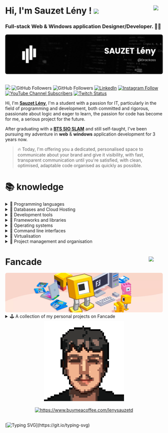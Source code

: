 # Hi, I'm Sauzet Lény !<a href="https://github.com/Drackass/Drackass/blob/main/README_fr.md"><img align="right" src="https://cdn-icons-png.flaticon.com/512/197/197560.png" width="30px" /></a> <img width="30" src="https://raw.githubusercontent.com/MartinHeinz/MartinHeinz/master/wave.gif">
### Full-stack Web & Windows application Designer/Developer. 🧑‍💻

<picture>
  <source media="(prefers-color-scheme: dark)" srcset="https://github.com/Drackass/Drackass/blob/main/banner-dark.png">
  <source media="(prefers-color-scheme: light)" srcset="https://github.com/Drackass/Drackass/blob/main/banner-light.png">
  <img alt="Main Banner" src="https://github.com/Drackass/Drackass/blob/main/banner-dark.png">
</picture>

</br>
</br>

![](https://komarev.com/ghpvc/?username=your-github-username&style=flat&color=grey)
![GitHub Followers](https://img.shields.io/github/followers/drackass?style=social)
![GitHub Followers](https://img.shields.io/github/stars/drackass?style=social)
[![LinkedIn](https://img.shields.io/badge/LinkedIn-Connect-blue?style=social&logo=linkedin)](https://www.linkedin.com/in/lény-sauzet-931172264/)
[![Instagram Follow](https://img.shields.io/badge/Instagram-Follow-blueviolet?logo=instagram&style=social)](https://www.instagram.com/lenysauzet/)
[![YouTube Channel Subscribers](https://img.shields.io/youtube/channel/subscribers/UCQAR8f6Gq2xdSDdhVAXfWlg?style=social)](https://www.youtube.com/@drack4ss?sub_confirmation=1)
[![Twitch Status](https://img.shields.io/twitch/status/drackass?style=social)](https://twitch.com/drackass)

Hi, I'm [**Sauzet Lény**](http://ent.btssio.net/leny.sauzet/), I'm a student with a passion for IT, particularly in the field of programming and development, both committed and rigorous, passionate about logic and eager to learn, the passion for code has become for me, a serious project for the future.

After graduating with a [**BTS SIO SLAM**](https://www.onisep.fr/ressources/univers-formation/Formations/Post-bac/bts-services-informatiques-aux-organisations-option-b-solutions-logicielles-et-applications-metiers) and still self-taught, I've been pursuing my adventure in **web** & **windows** application development for 3 years now.

> 🔥 Today, I'm offering you a dedicated, personalised space to communicate about your brand and give it visibility, with fast, transparent communication until you're satisfied, with clean, optimised, adaptable code organised as quickly as possible.

# 📚 knowledge
<details>
<summary>📕 Programming languages</summary>
<br/>
  
[![C#](https://img.shields.io/badge/C%23-058c0b?style=for-the-badge&logo=c-sharp&logoColor=white&labelColor=058c0b)](https://docs.microsoft.com/en-us/dotnet/csharp/)

[![C++](https://img.shields.io/badge/C%2B%2B-00417b?style=for-the-badge&logo=c%2B%2B&logoColor=white&labelColor=00417b)](https://www.cplusplus.com/doc/)

[![Visual Basic](https://img.shields.io/badge/Visual%20Basic-004a85?style=for-the-badge&logo=.net&logoColor=white&labelColor=004a85)](https://docs.microsoft.com/en-us/dotnet/visual-basic/)

[![jQuery](https://img.shields.io/badge/jQuery-1064a5?style=for-the-badge&logo=jquery&logoColor=white&labelColor=1064a5)](https://api.jquery.com/)

[![HTML](https://img.shields.io/badge/HTML-d84924?style=for-the-badge&logo=html5&logoColor=white&labelColor=d84924)](https://developer.mozilla.org/en-US/docs/Web/HTML)

[![CSS](https://img.shields.io/badge/CSS-0066b6?style=for-the-badge&logo=css3&logoColor=white&labelColor=#0066b6)](https://developer.mozilla.org/en-US/docs/Web/CSS)

[![Sass](https://img.shields.io/badge/Sass-cd669a?style=for-the-badge&logo=sass&logoColor=white&labelColor=cd669a)](https://sass-lang.com/)

[![PHP](https://img.shields.io/badge/PHP-4c5789?style=for-the-badge&logo=php&logoColor=white&labelColor=4c5789)](https://www.php.net/manual/en/)

[![JavaScript](https://img.shields.io/badge/JavaScript-ead41c?style=for-the-badge&logo=javascript&logoColor=black&labelColor=ead41c)](https://developer.mozilla.org/en-US/docs/Web/JavaScript)

[![Python](https://img.shields.io/badge/Python-336d9d?style=for-the-badge&logo=python&logoColor=white&labelColor=336d9d)](https://docs.python.org/3/)

[![Node.js](https://img.shields.io/badge/Node.js-539e43?style=for-the-badge&logo=node.js&logoColor=white&labelColor=539e43)](https://nodejs.org/en/docs/)

[![Scratch](https://img.shields.io/badge/Scratch-ec9f37?style=for-the-badge&logo=scratch&logoColor=white&labelColor=ec9f37)](https://en.scratch-wiki.info/wiki/Scratch_Wiki_Home)

</details>

<details>
<summary>📗 Databases and Cloud Hosting</summary>
<br/>

[![GitHub Pages](https://img.shields.io/badge/GitHub%20Pages-1d2024?style=for-the-badge&logo=github&logoColor=white&labelColor=1d2024)](https://docs.github.com/en/pages)

[![MySQL](https://img.shields.io/badge/MySQL-d88700?style=for-the-badge&logo=mysql&logoColor=white&labelColor=d88700)](https://dev.mysql.com/doc/)

[![SQL Server](https://img.shields.io/badge/SQL%20Server-cf0513?style=for-the-badge&logo=microsoft%20sql%20server&logoColor=white&labelColor=cf0513)](https://docs.microsoft.com/en-us/sql/ssms/sql-server-management-studio-ssms)

[![MariaDB](https://img.shields.io/badge/MariaDB-c0765a?style=for-the-badge&logo=mariadb&logoColor=white&labelColor=c0765a)](https://mariadb.com/docs/)

[![Oracle](https://img.shields.io/badge/Oracle-be4331?style=for-the-badge&logo=oracle&logoColor=white&labelColor=be4331)](https://docs.oracle.com/en/)

[![SQLite](https://img.shields.io/badge/SQLite-1398e0?style=for-the-badge&logo=sqlite&logoColor=white&labelColor=1398e0)](https://www.sqlite.org/docs.html)

[![PhpMyAdmin](https://img.shields.io/badge/PhpMyAdmin-ff9800?style=for-the-badge&logo=phpmyadmin&logoColor=white&labelColor=ff9800)](https://docs.phpmyadmin.net/en/)

[![HeidiSQL](https://img.shields.io/badge/HeidiSQL-328400?style=for-the-badge&labelColor=328400)](https://www.heidisql.com/help.php)

[![AJAX](https://img.shields.io/badge/AJAX-308bc9?style=for-the-badge&logo=ajax&logoColor=white)](https://api.jquery.com/category/ajax/)

[![SQL](https://img.shields.io/badge/SQL-3199da?style=for-the-badge&logoColor=white&labelColor=3199da)](https://www.w3schools.com/sql/)

</details>

<details>
<summary>📘 Development tools</summary>
<br/>

[![Visual Studio](https://img.shields.io/badge/Visual%20Studio-662e93?style=for-the-badge&logo=visual%20studio&logoColor=white&labelColor=662e93)](https://docs.microsoft.com/en-us/visualstudio/)

[![VS Code](https://img.shields.io/badge/VS%20Code-038fd6?style=for-the-badge&logo=visual%20studio%20code&logoColor=white&labelColor=038fd6)](https://code.visualstudio.com/docs/)

[![NetBeans](https://img.shields.io/badge/NetBeans-1a65bc?style=for-the-badge&logo=apache%20netbeans%20ide&logoColor=white&labelColor=1a65bc)](https://netbeans.apache.org/kb/docs/)

[![Stack Overflow](https://img.shields.io/badge/Stack%20Overflow-f48024?style=for-the-badge&logo=stack-overflow&logoColor=white&labelColor=f48024)](https://stackoverflow.com/)

[![Chat GPT](https://img.shields.io/badge/Chat%20GPT-15997a?style=for-the-badge&logo=openai&logoColor=white&labelColor=15997a)](https://platform.openai.com/docs/)

[![Fancade](https://img.shields.io/badge/Fancade-%23edaf00?style=for-the-badge&logo=Square&logoColor=white&labelColor=edaf00)](https://www.fancade.com/)

[![UwAmp](https://img.shields.io/badge/UwAmp-2e2fad?style=for-the-badge&logo=apache&logoColor=white&labelColor=2e2fad)](https://www.uwamp.com/en/)

[![Wamp](https://img.shields.io/badge/Wamp-f70094?style=for-the-badge&logo=webflow&logoColor=white&labelColor=f70094)](https://www.wampserver.com/en/)

</details>

<details>
<summary>📙 Frameworks and libraries</summary>
<br/>
  
[![Bootstrap](https://img.shields.io/badge/Bootstrap-553e7a?style=for-the-badge&logo=bootstrap&logoColor=white&labelColor=553e7a)](https://getbootstrap.com/docs/)

[![Tailwind CSS](https://img.shields.io/badge/Tailwind%20CSS-01b7d6?style=for-the-badge&logo=tailwind%20css&logoColor=white&labelColor=01b7d6)](https://tailwindcss.com/docs/)

[![.NET Framework](https://img.shields.io/badge/.NET%20Framework-5027d5?style=for-the-badge&logo=.net&logoColor=white&labelColor=5027d5)](https://docs.microsoft.com/en-us/dotnet/framework/)

[![Arduino](https://img.shields.io/badge/Arduino-00979c?style=for-the-badge&logo=arduino&logoColor=white&labelColor=00979c)](https://www.arduino.cc/reference/en/)

[![WordPress](https://img.shields.io/badge/WordPress-00769c?style=for-the-badge&logo=wordpress&logoColor=white&labelColor=00769c)](https://wordpress.org/support/)

[![Webflow](https://img.shields.io/badge/Webflow-4353FF?style=for-the-badge&logo=webflow&logoColor=white&labelColor=4353FF)](https://university.webflow.com/)

[![React](https://img.shields.io/badge/React-61DAFB?style=for-the-badge&logo=react&logoColor=white&labelColor=61DAFB)](https://reactjs.org/docs/)

[![Next.js](https://img.shields.io/badge/Next.js-000000?style=for-the-badge&logo=next.js&logoColor=white&labelColor=000000)](https://nextjs.org/docs/)

</details>

<details>
<summary>📓 Operating systems</summary>
<br/>
  
[![Linux](https://img.shields.io/badge/Linux-ffb400?style=for-the-badge&logo=linux&logoColor=white&labelColor=ffb400)]()

[![Windows](https://img.shields.io/badge/Windows-00afef?style=for-the-badge&logo=windows&logoColor=white&labelColor=00afef)]()

</details>

<details>
<summary>📒 Command line interfaces</summary>
<br/>
  
[![Bash](https://img.shields.io/badge/Bash-3e474a?style=for-the-badge&logo=gnu%20bash&logoColor=white&labelColor=3e474a)](https://www.gnu.org/software/bash/manual/bash.html)

[![PowerShell](https://img.shields.io/badge/PowerShell-207bcc?style=for-the-badge&logo=powershell&logoColor=white&labelColor=207bcc)](https://docs.microsoft.com/en-us/powershell/)

</details>

<details>
<summary>📔 Virtualisation</summary>
<br/>

[![VM VirtualBox](https://img.shields.io/badge/VM%20VirtualBox-21416a?style=for-the-badge&logo=virtualbox&logoColor=white&labelColor=21416a)](https://www.virtualbox.org/wiki/Documentation)

[![Docker](https://img.shields.io/badge/Docker-2496ed?style=for-the-badge&logo=docker&logoColor=white&labelColor=#2496ed)](https://docs.docker.com/)

</details>

<details>
<summary>📃 Project management and organisation</summary>
<br/>
  
[![Notion](https://img.shields.io/badge/Notion-f7f6f3?style=for-the-badge&logo=notion&logoColor=black&labelColor=f7f6f3)](https://www.notion.so/product)

[![Trello](https://img.shields.io/badge/Trello-0079bf?style=for-the-badge&logo=trello&logoColor=white&labelColor=0079bf)](https://help.trello.com/)

[![Obsidian](https://img.shields.io/badge/Obsidian-4934a1?style=for-the-badge&logo=obsidian&logoColor=white&labelColor=4934a1)](https://help.obsidian.md/)

[![Discord](https://img.shields.io/badge/Discord-5662f6?style=for-the-badge&logo=discord&logoColor=white&labelColor=5662f6)](https://support.discord.com/hc/en-us)

[![Git](https://img.shields.io/badge/Git-f05033?style=for-the-badge&logo=git&logoColor=white&labelColor=f05033)](https://git-scm.com/doc)

[![GitHub](https://img.shields.io/badge/GitHub-1d2024?style=for-the-badge&logo=github&logoColor=white&labelColor=1d2024)](https://docs.github.com/en)

</details>

# Fancade <a href="https://www.fancade.com/"><img align="right" src="https://www.fancade.com/press/fancade-mascot.png" width="45px" /></a>

<img alt="fancade banner" src="https://github.com/Drackass/Drackass/blob/main/banner-fancade.png">

<details>
<summary>🕹️ A collection of my personal projects on Fancade</summary>
<br/>
  
<table style="width:100%">
<tr>
<td>
<a href="https://play.fancade.com/64804F37FCD99A0D">
<img src="https://www.fancade.com/images/64804F37FCD99A0D.jpg">
</a>
</td>
<td>
<a href="https://play.fancade.com/6460AD3DC0E94F7D">
<img src="https://www.fancade.com/images/6460AD3DC0E94F7D.jpg">
</a>
</td>
<td>
<a href="https://play.fancade.com/63F79C3910E0E75B">
<img src="https://www.fancade.com/images/63F79C3910E0E75B.jpg">
</a>
</td>
<td>
<a href="https://play.fancade.com/63A5F1C06902974F">
<img src="https://www.fancade.com/images/63A5F1C06902974F.jpg">
</a>
</td>
</tr>

<tr>
<td>
<a href="https://play.fancade.com/635684E6B16CC9B5">
<img src="https://www.fancade.com/images/635684E6B16CC9B5.jpg">
</a>
</td>
<td>
<a href="https://play.fancade.com/633980F3D474E8D4">
<img src="https://www.fancade.com/images/633980F3D474E8D4.jpg">
</a>
</td>
<td>
<a href="https://play.fancade.com/6302A35860C1225B">
<img src="https://www.fancade.com/images/6302A35860C1225B.jpg">
</a>
</td>
<td>
<a href="https://play.fancade.com/62FA3EAB3F74DED1">
<img src="https://www.fancade.com/images/62FA3EAB3F74DED1.jpg">
</a>
</td>
</tr>

<tr>
<td>
<a href="https://play.fancade.com/62F94B81E4C9B1CC">
<img src="https://www.fancade.com/images/62F94B81E4C9B1CC.jpg">
</a>
</td>
<td>
<a href="https://play.fancade.com/62F28E56FC46F03E">
<img src="https://www.fancade.com/images/62F28E56FC46F03E.jpg">
</a>
</td>
<td>
<a href="https://play.fancade.com/62E505FE215783C5">
<img src="https://www.fancade.com/images/62E505FE215783C5.jpg">
</a>
</td>
<td>
<a href="https://play.fancade.com/62D49AA505A17347">
<img src="https://www.fancade.com/images/62D49AA505A17347.jpg">
</a>
</td>
</tr>

<tr>
<td>
<a href="https://play.fancade.com/62CAEE85CDD98FBA">
<img src="https://www.fancade.com/images/62CAEE85CDD98FBA.jpg">
</a>
</td>
<td>
<a href="https://play.fancade.com/62C591C18D4D6372">
<img src="https://www.fancade.com/images/62C591C18D4D6372.jpg">
</a>
</td>
<td>
<a href="https://play.fancade.com/6287746E389A3201">
<img src="https://www.fancade.com/images/6287746E389A3201.jpg">
</a>
</td>
<td>
<a href="https://play.fancade.com/628A370DD74AA768">
<img src="https://www.fancade.com/images/628A370DD74AA768.jpg">
</a>
</td>
</tr>

<tr>
<td>
<a href="https://play.fancade.com/61EC14298B64A5E8">
<img src="https://www.fancade.com/images/61EC14298B64A5E8.jpg">
</a>
</td>
<td>
<a href="https://play.fancade.com/62841BD8B4AD7465">
<img src="https://www.fancade.com/images/62841BD8B4AD7465.jpg">
</a>
</td>
<td>
<a href="https://play.fancade.com/626433ED4DFFFCC4">
<img src="https://www.fancade.com/images/626433ED4DFFFCC4.jpg">
</a>
</td>
<td>
<a href="https://play.fancade.com/61A374C41892AF00">
<img src="https://www.fancade.com/images/61A374C41892AF00.jpg">
</a>
</td>
</tr>

<tr>
<td>
<a href="https://play.fancade.com/621FD862B546FFDF">
<img src="https://www.fancade.com/images/621FD862B546FFDF.jpg">
</a>
</td>
<td>
<a href="https://play.fancade.com/61FBFD7405CE9282">
<img src="https://www.fancade.com/images/61FBFD7405CE9282.jpg">
</a>
</td>
<td>
<a href="https://play.fancade.com/610963CFCD5473C6">
<img src="https://www.fancade.com/images/610963CFCD5473C6.jpg">
</a>
</td>
<td>
<a href="https://play.fancade.com/61E49A1BAAB31A3F">
<img src="https://www.fancade.com/images/61E49A1BAAB31A3F.jpg">
</a>
</td>
</tr>

<tr>
<td>
<a href="https://play.fancade.com/61C9E5817D166AE5">
<img src="https://www.fancade.com/images/61C9E5817D166AE5.jpg">
</a>
</td>
<td>
<a href="https://play.fancade.com/61ED3B357DA0659C">
<img src="https://www.fancade.com/images/61ED3B357DA0659C.jpg">
</a>
</td>
<td>
<a href="https://play.fancade.com/61EDA1EC375FF05A">
<img src="https://www.fancade.com/images/61EDA1EC375FF05A.jpg">
</a>
</td>
<td>
<a href="https://play.fancade.com/610D26FB7E67D253">
<img src="https://www.fancade.com/images/610D26FB7E67D253.jpg">
</a>
</td>
</tr>

<tr>
<td>
<a href="https://play.fancade.com/61BF7845F5727F3E">
<img src="https://www.fancade.com/images/61BF7845F5727F3E.jpg">
</a>
</td>
<td>
<a href="https://play.fancade.com/611103E16D6848B4">
<img src="https://www.fancade.com/images/611103E16D6848B4.jpg">
</a>
</td>
<td>
<a href="https://play.fancade.com/61E526530DA3D580">
<img src="https://www.fancade.com/images/61E526530DA3D580.jpg">
</a>
</td>
<td>
<a href="https://play.fancade.com/610CE3EF160BD249">
<img src="https://www.fancade.com/images/610CE3EF160BD249.jpg">
</a>
</td>
</tr>

<tr>
<td>
<a href="https://play.fancade.com/60FC3E3C0F1D16A6">
<img src="https://www.fancade.com/images/60FC3E3C0F1D16A6.jpg">
</a>
</td>
<td>
<a href="https://play.fancade.com/61EC7B608CAEEAF0">
<img src="https://www.fancade.com/images/61EC7B608CAEEAF0.jpg">
</a>
</td>
<td>
<a href="https://play.fancade.com/60CC5815FCB74D24">
<img src="https://www.fancade.com/images/60CC5815FCB74D24.jpg">
</a>
</td>
<td>
<a href="https://play.fancade.com/61BA1834354C1827">
<img src="https://www.fancade.com/images/61BA1834354C1827.jpg">
</a>
</td>
</tr>
</table>

</details>

<div align="center">
  <img alt="Pixel art of sauzet lény" src="https://github.com/Drackass/Drackass/blob/main/me.png">  
  </br>
  </br>
  <a href="https://www.buymeacoffee.com/lenysauzetd"> 
    <img src="https://cdn.buymeacoffee.com/buttons/v2/default-yellow.png" width="250" alt="https://www.buymeacoffee.com/lenysauzetd" />
  </a>
</div>

</br>

[![Typing SVG](https://readme-typing-svg.demolab.com?font=Source+Code+Pro+&size=30&pause=2001&color=656D76&background=FFFFFF00&center=true&width=2000&height=40&lines=In+the+world+of+programming%2C+every+bug+is+an+opportunity+to+learn+and+progress.;Code+is+poetry+in+motion%2C+transforming+abstract+ideas+into+tangible+reality.;The+best+code+is+code+that+needs+no+comment%2C+because+it's+so+clear+and+elegant+that+it+speaks+for+itself.;Development+is+an+art+where+the+limits+are+pushed+back+every+day%2C+and+where+imagination+is+the+only+constraint.;The+developer+is+not+a+creator+of+software%2C+but+a+sculptor+of+logic.;In+development%2C+patience+is+a+virtue%2C+perseverance+is+a+skill+and+passion+is+a+necessity.;Programming+is+a+subtle+dance+between+human+intelligence+and+the+power+of+machines.;Development+is+like+an+infinite+jigsaw+puzzle%3A+each+line+of+code+is+a+piece+that+fits+together+to+create+a+functional+whole.;The+quality+of+a+code+is+not+measured+by+its+length%2C+but+by+its+clarity+and+its+ability+to+solve+problems.;The+real+power+of+development+lies+in+collaboration%3A+together+we+can+achieve+incredible+things.)](https://git.io/typing-svg)
